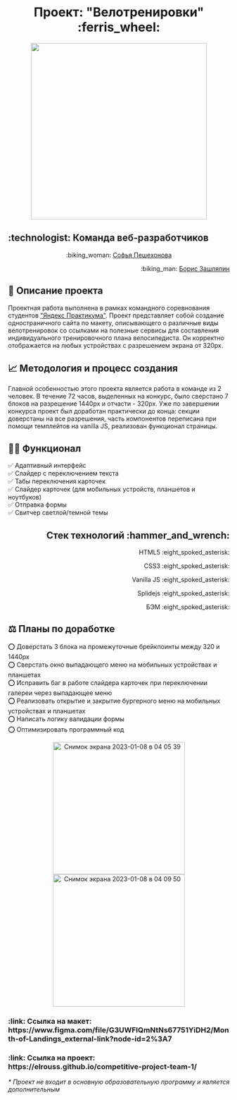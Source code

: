 <h1 align="center">Проект: "Велотренировки" :ferris_wheel:</h1>

<div align="center">
  <a href="https://elrouss.github.io/competitive-project-team-1/">
    <img src="https://user-images.githubusercontent.com/108838349/211172101-71356242-536a-45a5-b3b4-3423b1fa578a.gif" width="400">
  </a>
</div>

<h2 align="left">:technologist: Команда веб-разработчиков</h2>
<p align="center">:biking_woman: <a href="https://github.com/sofiapeshekhonova">Софья Пешехонова</a></p>
<p align="right">:biking_man: <a href="https://github.com/elrouss">Борис Зашляпин</a></p>

## :page_with_curl: Описание проекта
Проектная работа выполнена в рамках командного соревнования студентов <a href="https://practicum.yandex.ru/">"Яндекс Практикума"</a>. Проект представляет собой создание одностраничного сайта по макету, описывающего о различные виды велотренировок со ссылками на полезные сервисы для составления индивидуального тренировочного плана велосипедиста. Он корректно отображается на любых устройствах с разрешением экрана от 320px.

## :chart_with_upwards_trend: Методология и процесс создания
Главной особенностью этого проекта является работа в команде из 2 человек. В течение 72 часов, выделенных на конкурс, было сверстано 7 блоков на разрешение 1440px и отчасти - 320px. Уже по завершении конкурса проект был доработан практически до конца: секции доверстаны на все разрешения, часть компонентов переписана при помощи темплейтов на vanilla JS, реализован функционал страницы.

## :man_mechanic: Функционал
:white_check_mark: Адаптивный интерфейс<br>
:white_check_mark: Слайдер с переключением текста<br>
:white_check_mark: Табы переключения карточек<br>
:white_check_mark: Слайдер карточек (для мобильных устройств, планшетов и ноутбуков)<br>
:white_check_mark: Отправка формы<br>
:white_check_mark: Свитчер светлой/темной темы<br>

<h2 align="right">Стек технологий :hammer_and_wrench:</h2>
<p align="right">HTML5 :eight_spoked_asterisk:</p>
<p align="right">CSS3 :eight_spoked_asterisk:</p>
<p align="right">Vanilla JS :eight_spoked_asterisk:</p>
<p align="right">Splidejs :eight_spoked_asterisk:</p>
<p align="right">БЭМ :eight_spoked_asterisk:</p>

## :balance_scale: Планы по доработке
:o: Доверстать 3 блока на промежуточные брейкпоинты между 320 и 1440px<br>
:o: Сверстать окно выпадающего меню на мобильных устройствах и планшетах<br>
:o: Исправить баг в работе слайдера карточек при переключении галереи через выпадающее меню</br> 
:o: Реализовать открытие и закрытие бургерного меню на мобильных устройствах и планшетах<br>
:o: Написать логику валидации формы<br>
:o: Оптимизировать программный код<br>

<div align="center">
  <a href="https://elrouss.github.io/competitive-project-team-1/">
    <img width="300" alt="Снимок экрана 2023-01-08 в 04 05 39" src="https://user-images.githubusercontent.com/108838349/211173460-6c9f0420-c278-4ba1-91e6-d3c7561d1fcc.png">
  </a>
  <a href="https://elrouss.github.io/competitive-project-team-1/">
    <img width="300" alt="Снимок экрана 2023-01-08 в 04 09 50" src="https://user-images.githubusercontent.com/108838349/211173559-b7801344-c8ce-4636-96da-73156e5b97bd.png">
  </a>
</div>

<h3>:link: Ссылка на макет: https://www.figma.com/file/G3UWFlQmNtNs67751YiDH2/Month-of-Landings_external-link?node-id=2%3A7</h3>
<h3>:link: Ссылка на проект: https://elrouss.github.io/competitive-project-team-1/</h3>
<p><i>* Проект не входит в основную образовательную программу и является дополнительным</i></p>
